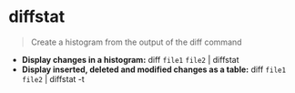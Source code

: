 # diffstat
> Create a histogram from the output of the diff command
- **Display changes in a histogram:**
diff `file1` `file2` | diffstat
- **Display inserted, deleted and modified changes as a table:**
diff `file1` `file2` | diffstat -t
